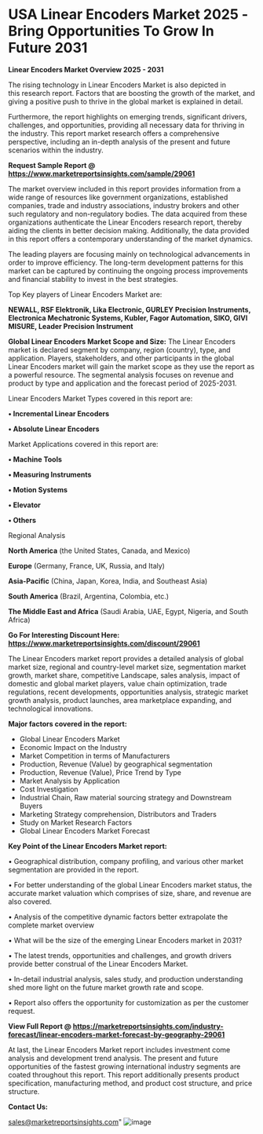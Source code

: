 # USA Linear Encoders Market 2025 -Bring Opportunities To Grow In Future 2031

<Strong> Linear Encoders Market Overview 2025 - 2031</strong>

The rising technology in Linear Encoders Market is also depicted in this research report. Factors that are boosting the growth of the market, and giving a positive push to thrive in the global market is explained in detail.

Furthermore, the report highlights on emerging trends, significant drivers, challenges, and opportunities, providing all necessary data for thriving in the industry. This report market research offers a comprehensive perspective, including an in-depth analysis of the present and future scenarios within the industry.

<strong>Request Sample Report @ <a href=https://www.marketreportsinsights.com/sample/29061>https://www.marketreportsinsights.com/sample/29061</a></strong>

The market overview included in this report provides information from a wide range of resources like government organizations, established companies, trade and industry associations, industry brokers and other such regulatory and non-regulatory bodies. The data acquired from these organizations authenticate the Linear Encoders research report, thereby aiding the clients in better decision making. Additionally, the data provided in this report offers a contemporary understanding of the market dynamics.

The leading players are focusing mainly on technological advancements in order to improve efficiency. The long-term development patterns for this market can be captured by continuing the ongoing process improvements and financial stability to invest in the best strategies.

Top Key players of Linear Encoders Market are:

<strong>NEWALL, RSF Elektronik, Lika Electronic, GURLEY Precision Instruments, Electronica Mechatronic Systems, Kubler, Fagor Automation, SIKO, GIVI MISURE, Leader Precision Instrument</strong>

<strong><b>Global Linear Encoders Market Scope and Size:</b></strong>
The Linear Encoders market is declared segment by company, region (country), type, and application. Players, stakeholders, and other participants in the global Linear Encoders market will gain the market scope as they use the report as a powerful resource. The segmental analysis focuses on revenue and product by type and application and the forecast period of 2025-2031.

Linear Encoders Market Types covered in this report are:

<strong>• Incremental Linear Encoders

• Absolute Linear Encoders</strong>

Market Applications covered in this report are:

<strong>• Machine Tools

• Measuring Instruments

• Motion Systems

• Elevator

• Others</strong> 

Regional Analysis

<strong>North America</strong> (the United States, Canada, and Mexico)

<strong>Europe</strong> (Germany, France, UK, Russia, and Italy)

<strong>Asia-Pacific</strong> (China, Japan, Korea, India, and Southeast Asia)

<strong>South America</strong> (Brazil, Argentina, Colombia, etc.)

<strong>The Middle East and Africa</strong> (Saudi Arabia, UAE, Egypt, Nigeria, and South Africa)

<strong>Go For Interesting Discount Here: <a href=https://www.marketreportsinsights.com/discount/29061>https://www.marketreportsinsights.com/discount/29061</a></strong>

The Linear Encoders market report provides a detailed analysis of global market size, regional and country-level market size, segmentation market growth, market share, competitive Landscape, sales analysis, impact of domestic and global market players, value chain optimization, trade regulations, recent developments, opportunities analysis, strategic market growth analysis, product launches, area marketplace expanding, and technological innovations.

<strong><b>Major factors covered in the report:</b></strong>
<ul>
  <li>Global Linear Encoders Market </li>
  <li>Economic Impact on the Industry</li>
  <li>Market Competition in terms of Manufacturers</li>
  <li>Production, Revenue (Value) by geographical segmentation</li>
  <li>Production, Revenue (Value), Price Trend by Type</li>
  <li>Market Analysis by Application</li>
  <li>Cost Investigation</li>
  <li>Industrial Chain, Raw material sourcing strategy and Downstream Buyers</li>
  <li>Marketing Strategy comprehension, Distributors and Traders</li>
  <li>Study on Market Research Factors</li>
  <li>Global Linear Encoders Market Forecast</li>
</ul>

<strong><b>Key Point of the Linear Encoders Market report:</b></strong>

• Geographical distribution, company profiling, and various other market segmentation are provided in the report.

• For better understanding of the global Linear Encoders market status, the accurate market valuation which comprises of size, share, and revenue are also covered.

• Analysis of the competitive dynamic factors better extrapolate the complete market overview

• What will be the size of the emerging Linear Encoders market in 2031?

• The latest trends, opportunities and challenges, and growth drivers provide better construal of the Linear Encoders Market.

• In-detail industrial analysis, sales study, and production understanding shed more light on the future market growth rate and scope.

• Report also offers the opportunity for customization as per the customer request.

<strong><b>View Full Report @ <a href=https://marketreportsinsights.com/industry-forecast/linear-encoders-market-forecast-by-geography-29061>https://marketreportsinsights.com/industry-forecast/linear-encoders-market-forecast-by-geography-29061</a></b></strong>


At last, the Linear Encoders Market report includes investment come analysis and development trend analysis. The present and future opportunities of the fastest growing international industry segments are coated throughout this report. This report additionally presents product specification, manufacturing method, and product cost structure, and price structure.

<strong>Contact Us:</strong>

sales@marketreportsinsights.com"
![image](https://github.com/user-attachments/assets/db969efc-19f7-4a65-a72e-0cbd52552ed7)
